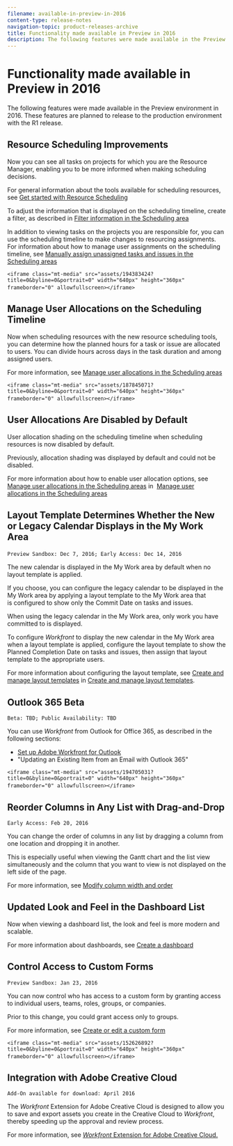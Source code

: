 ```yaml
---
filename: available-in-preview-in-2016
content-type: release-notes
navigation-topic: product-releases-archive
title: Functionality made available in Preview in 2016
description: The following features were made available in the Preview environment in 2016. These features are planned to release to the production environment with the R1 release.
---
```


# Functionality made available in Preview in 2016

The following features were made available in the Preview environment in 2016. These features are planned to release to the production environment with the R1 release.

## Resource Scheduling Improvements

Now you can see all tasks on projects for which you are the Resource Manager, enabling&nbsp;you to be more informed when making scheduling decisions.&nbsp;

For general information about the tools available for scheduling resources, see [Get started with Resource Scheduling](../../../../resource-mgmt/resource-scheduling/get-started-resource-scheduling.md)

To adjust the information that is displayed on the scheduling timeline, create a filter, as described in [Filter information in the Scheduling area](../../../../resource-mgmt/resource-scheduling/filter-scheduling-area.md)

In addition to viewing tasks on the projects you are responsible for, you can use the scheduling timeline to make changes to resourcing assignments. For information about how to manage user assignments on the scheduling timeline, see [Manually assign unassigned tasks and issues in the Scheduling areas](../../../../resource-mgmt/resource-scheduling/manually-assign-items-scheduling-areas.md)

`<iframe class="mt-media" src="assets/194383424?title=0&byline=0&portrait=0" width="640px" height="360px" frameborder="0" allowfullscreen></iframe>`&nbsp;

## Manage User Allocations on the Scheduling Timeline

Now when scheduling resources with the new resource scheduling tools, you can determine how the&nbsp;planned hours for a task or issue are allocated to users. You can divide hours across days in the task duration and among assigned users.

For more information, see [Manage user allocations in the Scheduling areas](../../../../resource-mgmt/resource-scheduling/manage-allocations-scheduling-areas.md)

`<iframe class="mt-media" src="assets/187845071?title=0&byline=0&portrait=0" width="640px" height="360px" frameborder="0" allowfullscreen></iframe>`&nbsp;

## User Allocations Are Disabled by Default

User allocation shading&nbsp;on the scheduling timeline when scheduling resources is&nbsp;now disabled by default.

Previously, allocation shading was displayed by default and could not be disabled.

For more information about how to enable user allocation options, see [Manage user allocations in the Scheduling areas](../../../../resource-mgmt/resource-scheduling/manage-allocations-scheduling-areas.md) in&nbsp; [Manage user allocations in the Scheduling areas](../../../../resource-mgmt/resource-scheduling/manage-allocations-scheduling-areas.md)

###  

## Layout Template Determines Whether the New or&nbsp;Legacy Calendar Displays in the My Work Area

`Preview Sandbox: Dec 7, 2016; Early Access: Dec 14, 2016`&nbsp;

The new calendar is displayed in the My Work area by default when no layout template is applied.

If you choose, you can configure the legacy calendar to be&nbsp;displayed in the My Work area by applying a layout template to the My Work area that is&nbsp;configured to show only the Commit Date on tasks and issues.

When using the legacy calendar in the My Work area, only work you have committed to is displayed.

To configure *Workfront* to display the new&nbsp;calendar in the My Work area when a layout template is applied, configure the layout template to show the Planned Completion&nbsp;Date on&nbsp;tasks and issues, then assign that layout template to the appropriate users.

For more information about configuring the layout template, see [Create and manage layout templates](../../../../administration-and-setup/customize-workfront/use-layout-templates/create-and-manage-layout-templates.md#customizing-my-work) in [Create and manage layout templates](../../../../administration-and-setup/customize-workfront/use-layout-templates/create-and-manage-layout-templates.md).

## Outlook 365 Beta

`Beta: TBD; Public Availability: TBD`

You can use *Workfront* from Outlook for Office 365, as described in the following sections:

* [Set up Adobe Workfront for Outlook](../../../../workfront-integrations-and-apps/using-workfront-with-outlook/set-up-workfront-for-outlook.md) 
* "Updating an Existing Item from an Email with Outlook 365"

`<iframe class="mt-media" src="assets/194705031?title=0&byline=0&portrait=0" width="640px" height="360px" frameborder="0" allowfullscreen></iframe>`&nbsp;

## Reorder Columns in Any List with Drag-and-Drop

`Early Access: Feb 20, 2016`

You can change the order of columns in any list by dragging a column from one location and dropping it in another.

This is especially useful when viewing&nbsp;the Gantt chart and the list view simultaneously and the column that you want to view is not displayed on the left side of the page.&nbsp;

For more information, see [Modify column width and order](../../../../reports-and-dashboards/reports/reporting-elements/modify-column-width-order.md)

## Updated Look and Feel in the Dashboard List

Now when viewing a dashboard list, the look and feel is more modern and scalable.

For more information about dashboards, see [Create a dashboard](../../../../reports-and-dashboards/dashboards/creating-and-managing-dashboards/create-dashboard.md)

## Control Access to Custom Forms

`Preview Sandbox: Jan 23, 2016`

You can now control who has access to a custom form by granting access to individual users, teams, roles, groups, or companies.&nbsp;

Prior to this change,&nbsp;you could grant access only to groups.

For more information, see [Create or edit a custom form](../../../../administration-and-setup/customize-workfront/create-manage-custom-forms/create-or-edit-a-custom-form.md)

`<iframe class="mt-media" src="assets/152626892?title=0&byline=0&portrait=0" width="640px" height="360px" frameborder="0" allowfullscreen></iframe>`&nbsp;&nbsp;

## Integration with Adobe Creative Cloud

`Add-On available for download: April 2016`

The *Workfront* Extension for&nbsp;Adobe Creative Cloud is designed to allow you to save and&nbsp;export assets you create&nbsp;in the Creative Cloud to *Workfront*, thereby&nbsp;speeding up the approval and review process.

For more information, see [*Workfront* Extension for&nbsp;Adobe Creative Cloud.](../../../../documents/workfront-for-adobe-creative-cloud/workfront-for-adobe-creative-loud.md)&nbsp;
